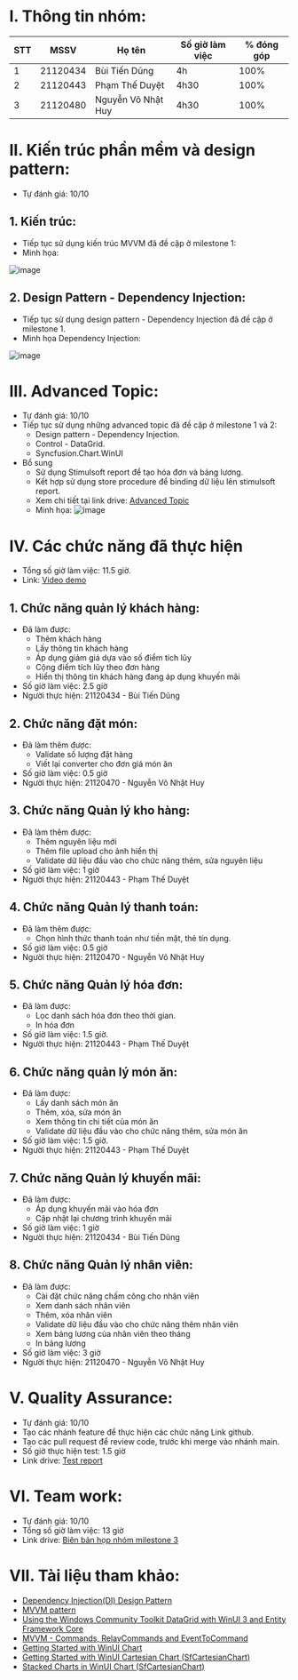 # I. Thông tin nhóm:
|STT|MSSV|Họ tên|Số giờ làm việc|% đóng góp|
|---|-----|---------|-----|-----|
|1|21120434|Bùi Tiến Dũng|4h|100%|
|2|21120443|Phạm Thế Duyệt|4h30|100%|
|3|21120480|Nguyễn Võ Nhật Huy|4h30|100%|

# II. Kiến trúc phần mềm và design pattern:
* Tự đánh giá: 10/10
## 1. Kiến trúc:
* Tiếp tục sử dụng kiến trúc MVVM đã đề cập ở milestone 1:
* Minh họa:

![image](https://github.com/user-attachments/assets/826dbd92-578c-44b0-98b7-5708b7f65028)


## 2. Design Pattern - Dependency Injection:
* Tiếp tục sử dụng design pattern - Dependency Injection đã đề cập ở milestone 1.
* Minh họa Dependency Injection:

![image](https://github.com/user-attachments/assets/10d1c335-b26f-40e9-a899-41257d0c6fbb)

# III. Advanced Topic:
* Tự đánh giá: 10/10
* Tiếp tục sử dụng những advanced topic đã đề cập ở milestone 1 và 2:
  + Design pattern - Dependency Injection.
  + Control - DataGrid.
  + Syncfusion.Chart.WinUI
* Bổ sung
  + Sử dụng Stimulsoft report để tạo hóa đơn và bảng lương.
  + Kết hợp sử dụng store procedure để binding dữ liệu lên stimulsoft report.
  + Xem chi tiết tại link drive: [Advanced Topic](https://drive.google.com/file/d/12nzM3NaaHX0HFIkjh8CxGc9oWVbXxgwa/view?usp=drive_link)
  + Minh họa:
    ![image](https://github.com/user-attachments/assets/bbc4db0d-3c63-4744-b239-8c1737dd0382)

# IV. Các chức năng đã thực hiện
* Tổng số giờ làm việc: 11.5 giờ.
* Link: [Video demo](https://www.youtube.com/watch?v=HnSPOsSpo2U)
## 1. Chức năng quản lý khách hàng:
* Đã làm được:
  + Thêm khách hàng
  + Lấy thông tin khách hàng
  + Áp dụng giảm giá dựa vào số điểm tích lũy
  + Cộng điểm tích lũy theo đơn hàng 
  + Hiển thị thông tin khách hàng đang áp dụng khuyến mãi
* Số giờ làm việc: 2.5 giờ
* Người thực hiện: 21120434 - Bùi Tiến Dũng
## 2. Chức năng đặt món:
* Đã làm thêm được:
  + Validate số lượng đặt hàng
  + Viết lại converter cho đơn giá món ăn
* Số giờ làm việc: 0.5 giờ
* Người thực hiện: 21120470 - Nguyễn Võ Nhật Huy
## 3. Chức năng Quản lý kho hàng:
* Đã làm thêm được:
  + Thêm nguyên liệu mới
  + Thêm file upload cho ảnh hiển thị
  + Validate dữ liệu đầu vào cho chức năng thêm, sửa nguyên liệu
* Số giờ làm việc: 1 giờ
* Người thực hiện: 21120443 - Phạm Thế Duyệt
## 4. Chức năng Quản lý thanh toán:
* Đã làm thêm được: 
  + Chọn hình thức thanh toán như tiền mặt, thẻ tín dụng.
* Số giờ làm việc: 0.5 giờ
* Người thực hiện: 21120470 - Nguyễn Võ Nhật Huy
## 5. Chức năng Quản lý hóa đơn:
* Đã làm được:
  + Lọc danh sách hóa đơn theo thời gian.
  + In hóa đơn
* Số giờ làm việc: 1.5 giờ.
* Người thực hiện: 21120443 - Phạm Thế Duyệt
## 6. Chức năng quản lý món ăn:
* Đã làm được:
  + Lấy danh sách món ăn
  + Thêm, xóa, sửa món ăn
  + Xem thông tin chi tiết của món ăn
  + Validate dữ liệu đầu vào cho chức năng thêm, sửa món ăn
* Số giờ làm việc: 1.5 giờ.
* Người thực hiện: 21120443 - Phạm Thế Duyệt
## 7. Chức năng Quản lý khuyến mãi:
* Đã làm được:
  + Áp dụng khuyến mãi vào hóa đơn
  + Cập nhật lại chương trình khuyến mãi
* Số giờ làm việc: 1 giờ
* Người thực hiện: 21120434 - Bùi Tiến Dũng
## 8. Chức năng Quản lý nhân viên:
* Đã làm được:
  + Cài đặt chức năng chấm công cho nhân viên
  + Xem danh sách nhân viên
  + Thêm, xóa nhân viên
  + Validate dữ liệu đầu vào cho chức năng thêm nhân viên
  + Xem bảng lương của nhân viên theo tháng
  + In bảng lương
* Số giờ làm việc: 3 giờ
* Người thực hiện: 21120470 - Nguyễn Võ Nhật Huy

# V. Quality Assurance:
* Tự đánh giá: 10/10
* Tạo các nhánh feature để thực hiện các chức năng Link github.
* Tạo các pull request để review code, trước khi merge vào nhánh main.
* Số giờ thực hiện test: 1.5 giờ
* Link drive: [Test report](https://docs.google.com/spreadsheets/d/1Uh3LyWOOiO5eIof8vTc7Z9HPaGPfTpIo/edit?usp=sharing&ouid=108070913437558414936&rtpof=true&sd=true)

# VI. Team work:
* Tự đánh giá: 10/10
* Tổng số giờ làm việc: 13 giờ
* Link drive: [Biên bản họp nhóm milestone 3](https://drive.google.com/drive/folders/1FyAP845olfxLxhFwVeVoSRRMkitoKC7m?usp=sharing)

# VII. Tài liệu tham khảo:
- [Dependency Injection(DI) Design Pattern](https://www.geeksforgeeks.org/dependency-injectiondi-design-pattern/)
- [MVVM pattern](https://learn.microsoft.com/en-us/dotnet/architecture/maui/mvvm)
- [Using the Windows Community Toolkit DataGrid with WinUI 3 and Entity Framework Core](https://xamlbrewer.wordpress.com/2021/09/28/using-the-windows-community-toolkit-datagrid-with-winui-3-and-entity-framework-core/)
- [MVVM - Commands, RelayCommands and EventToCommand](https://learn.microsoft.com/en-us/archive/msdn-magazine/2013/may/mvvm-commands-relaycommands-and-eventtocommand)
- [Getting Started with WinUI Chart](https://help.syncfusion.com/winui/chart/getting-started)
- [Getting Started with WinUI Cartesian Chart (SfCartesianChart)](https://help.syncfusion.com/winui/cartesian-charts/getting-started)
- [Stacked Charts in WinUI Chart (SfCartesianChart)](https://help.syncfusion.com/winui/cartesian-charts/stacked)
